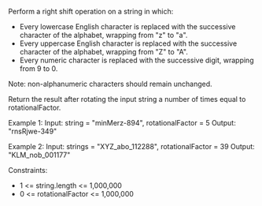 Perform a right shift operation on a string in which:
*  Every lowercase English character is replaced with the successive character of the alphabet, wrapping from "z" to "a".
*  Every uppercase English character is replaced with the successive character of the alphabet, wrapping from "Z" to "A".
*  Every numeric character is replaced with the successive digit, wrapping from 9 to 0.

Note:  non-alphanumeric characters should remain unchanged.

Return the result after rotating the input string a number of times equal to rotationalFactor.

Example 1:
  Input: string = "minMerz-894", rotationalFactor = 5
  Output: "rnsRjwe-349"

Example 2:
  Input: strings = "XYZ_abo_112288", rotationalFactor = 39
  Output: "KLM_nob_001177"

Constraints:
* 1 <= string.length <= 1,000,000
* 0 <= rotationalFactor <= 1,000,000
